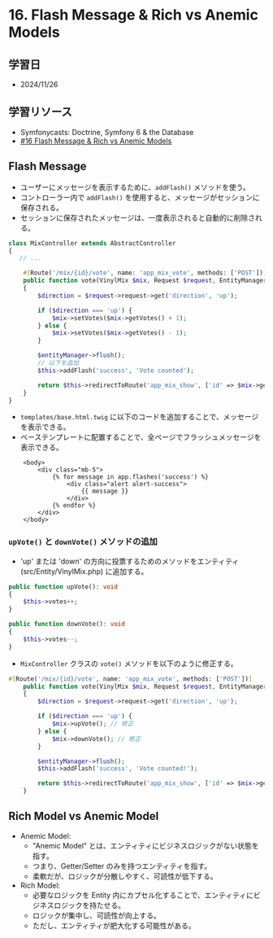 # 16. Flash Message & Rich vs Anemic Models

## 学習日

- 2024/11/26

## 学習リソース

- Symfonycasts: Doctrine, Symfony 6 & the Database
- [#16 Flash Message & Rich vs Anemic Models](https://symfonycasts.com/screencast/symfony-doctrine/rich-model)

## Flash Message

- ユーザーにメッセージを表示するために、`addFlash()` メソッドを使う。
- コントローラー内で `addFlash()` を使用すると、メッセージがセッションに保存される。
- セッションに保存されたメッセージは、一度表示されると自動的に削除される。

```php
class MixController extends AbstractController
{
   // ...

    #[Route('/mix/{id}/vote', name: 'app_mix_vote', methods: ['POST'])]
    public function vote(VinylMix $mix, Request $request, EntityManagerInterface $entityManager): Response
    {
        $direction = $request->request->get('direction', 'up');

        if ($direction === 'up') {
            $mix->setVotes($mix->getVotes() + 1);
        } else {
            $mix->setVotes($mix->getVotes() - 1);
        }

        $entityManager->flush();
        // 以下を追加
        $this->addFlash('success', 'Vote counted');

        return $this->redirectToRoute('app_mix_show', ['id' => $mix->getId()]);
    }
}
```

- `templates/base.html.twig` に以下のコードを追加することで、メッセージを表示できる。
- ベーステンプレートに配置することで、全ページでフラッシュメッセージを表示できる。

```twig
    <body>
        <div class="mb-5">
            {% for message in app.flashes('success') %}
                <div class="alert alert-success">
                    {{ message }}
                </div>
            {% endfor %}
        </div>
    </body>
```

### `upVote()` と `downVote()` メソッドの追加

- 'up' または 'down' の方向に投票するためのメソッドをエンティティ (src/Entity/VinylMix.php) に追加する。

```php
public function upVote(): void
{
    $this->votes++;
}

public function downVote(): void
{
    $this->votes--;
}
```

- `MixController` クラスの `vote()` メソッドを以下のように修正する。

```php
#[Route('/mix/{id}/vote', name: 'app_mix_vote', methods: ['POST'])]
    public function vote(VinylMix $mix, Request $request, EntityManagerInterface $entityManager): Response
    {
        $direction = $request->request->get('direction', 'up');

        if ($direction === 'up') {
            $mix->upVote(); // 修正
        } else {
            $mix->downVote(); // 修正
        }

        $entityManager->flush();
        $this->addFlash('success', 'Vote counted!');

        return $this->redirectToRoute('app_mix_show', ['id' => $mix->getId()]);
    }
```

## Rich Model vs Anemic Model

- Anemic Model:
  - "Anemic Model" とは、エンティティにビジネスロジックがない状態を指す。
  - つまり、Getter/Setter のみを持つエンティティを指す。
  - 柔軟だが、ロジックが分散しやすく、可読性が低下する。
- Rich Model:
  - 必要なロジックを Entity 内にカプセル化することで、エンティティにビジネスロジックを持たせる。
  - ロジックが集中し、可読性が向上する。
  - ただし、エンティティが肥大化する可能性がある。
